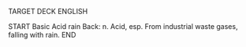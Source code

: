TARGET DECK
ENGLISH

START
Basic
Acid rain
Back: n. Acid, esp. From industrial waste gases, falling with rain.
END
